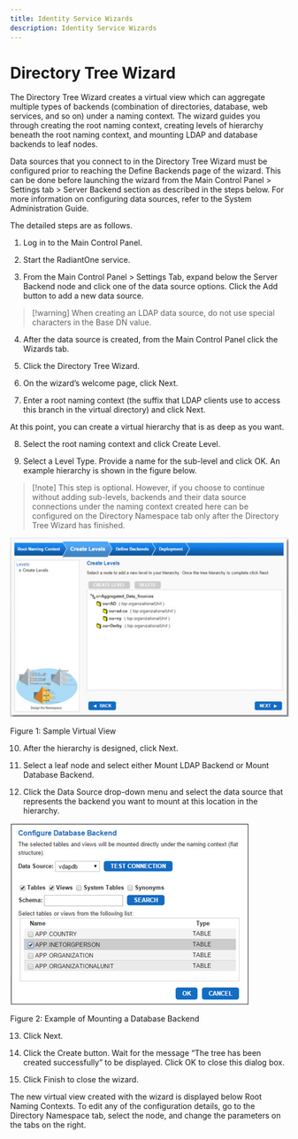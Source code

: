 ```yaml
---
title: Identity Service Wizards
description: Identity Service Wizards
---
```


# Directory Tree Wizard

The Directory Tree Wizard creates a virtual view which can aggregate multiple types of backends (combination of directories, database, web services, and so on) under a naming context. The wizard guides you through creating the root naming context, creating levels of hierarchy beneath the root naming context, and mounting LDAP and database backends to leaf nodes.

Data sources that you connect to in the Directory Tree Wizard must be configured prior to reaching the Define Backends page of the wizard. This can be done before launching the wizard from the Main Control Panel > Settings tab > Server Backend section as described in the steps below. For more information on configuring data sources, refer to the System Administration Guide. 

The detailed steps are as follows.

1.	Log in to the Main Control Panel.

2.	Start the RadiantOne service. 

3.	From the Main Control Panel > Settings Tab, expand below the Server Backend node and click one of the data source options. Click the Add button to add a new data source.

>[!warning] When creating an LDAP data source, do not use special characters in the Base DN value.

4.	After the data source is created, from the Main Control Panel click the Wizards tab.

5.	Click the Directory Tree Wizard.

6.	On the wizard’s welcome page, click Next.

7.	Enter a root naming context (the suffix that LDAP clients use to access this branch in the virtual directory) and click Next.

At this point, you can create a virtual hierarchy that is as deep as you want.

8.	Select the root naming context and click Create Level. 

9.	Select a Level Type. Provide a name for the sub-level and click OK. An example hierarchy is shown in the figure below. 

>[!note] This step is optional. However, if you choose to continue without adding sub-levels, backends and their data source connections under the naming context created here can be configured on the Directory Namespace tab only after the Directory Tree Wizard has finished.

![An image showing ](Media/Image2.1.jpg)

Figure 1: Sample Virtual View

10.	After the hierarchy is designed, click Next. 

11.	Select a leaf node and select either Mount LDAP Backend or Mount Database Backend. 
12.	Click the Data Source drop-down menu and select the data source that represents the backend you want to mount at this location in the hierarchy. 

![An image showing ](Media/Image2.2.jpg)
 
Figure 2: Example of Mounting a Database Backend

13.	Click Next. 

14.	Click the Create button. Wait for the message “The tree has been created successfully” to be displayed. Click OK to close this dialog box.

15.	Click Finish to close the wizard.

The new virtual view created with the wizard is displayed below Root Naming Contexts. To edit any of the configuration details, go to the Directory Namespace tab, select the node, and change the parameters on the tabs on the right.
 